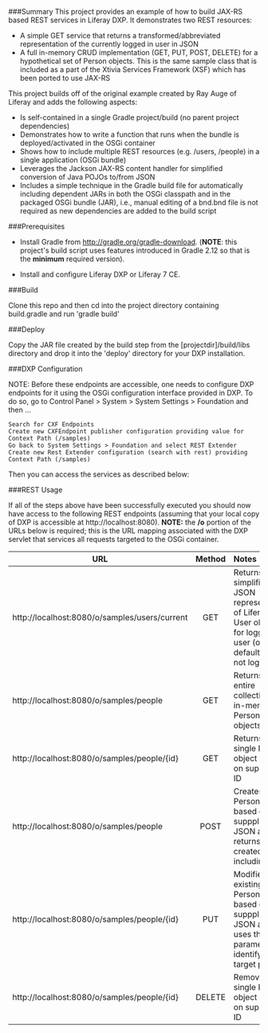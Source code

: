 ###Summary
This project provides an example of how to build JAX-RS based REST services in Liferay DXP. It demonstrates two REST resources:
- A simple GET service that returns a transformed/abbreviated representation of the currently logged in user in JSON
- A full in-memory CRUD implementation (GET, PUT, POST, DELETE) for a hypothetical set of Person objects. This is the same sample class that is included as a part of the Xtivia Services Framework (XSF) which has been ported to use JAX-RS

This project builds off of the original example created by Ray Auge of Liferay and adds the following aspects:

- Is self-contained in a single Gradle project/build (no parent project dependencies)
- Demonstrates how to write a function that runs when the bundle is deployed/activated in the OSGi container
- Shows how to include multiple REST resources (e.g. /users, /people) in a single application (OSGi bundle)
- Leverages the Jackson JAX-RS content handler for simplified conversion of Java POJOs to/from JSON
- Includes a simple technique in the Gradle build file for automatically including dependent JARs in both the OSGi classpath and in the packaged OSGi bundle (JAR), i.e., manual editing of a bnd.bnd file is not required as new dependencies are added to the build script


###Prerequisites

- Install Gradle from http://gradle.org/gradle-download. (**NOTE**: this project's build script uses features introduced in Gradle 2.12 so that is the **minimum** required version).

- Install and configure Liferay DXP or Liferay 7 CE.

###Build

Clone this repo and then cd into the project directory containing build.gradle and run 'gradle build'

###Deploy

Copy the JAR file created by the build step from the [projectdir]/build/libs directory and drop it into the 'deploy' directory for your DXP installation.

###DXP Configuration

NOTE: Before these endpoints are accessible, one needs to configure DXP endpoints for it using the OSGi configuration interface provided in DXP. To do so, go to Control Panel > System > System Settings > Foundation and then ...

    Search for CXF Endpoints
    Create new CXFEndpoint publisher configuration providing value for Context Path (/samples)
    Go back to System Settings > Foundation and select REST Extender
    Create new Rest Extender configuration (search with rest) providing Context Path (/samples)

Then you can access the services as described below:

###REST Usage

If all of the steps above have been successfully executed you should now have access to the following REST endpoints (assuming that your local copy of DXP is accessible at http://localhost:8080). **NOTE:** the **/o** portion of the URLs below is required; this is the URL mapping associated with the DXP servlet that services all requests targeted to the OSGi container.

| URL   |      Method      |  Notes |
|----------|:-------------:|:------|
| http://localhost:8080/o/samples/users/current |GET| Returns a simplified JSON representation of Liferay User object for logged in user (or default user if not logged in) |
| http://localhost:8080/o/samples/people |GET| Returns the entire collection of in-memory Person objects   |
| http://localhost:8080/o/samples/people/{id} | GET |  Returns a single Person object based on suppplied ID   |
| http://localhost:8080/o/samples/people | POST |Creates a new Person object based on suppplied JSON and returns the created object including ID      |
| http://localhost:8080/o/samples/people/{id} | PUT |Modifies an existing Person object based on suppplied JSON and uses the ID parameter to identify the target person     |
| http://localhost:8080/o/samples/people/{id} | DELETE |  Removes a single Person object based on suppplied ID   |